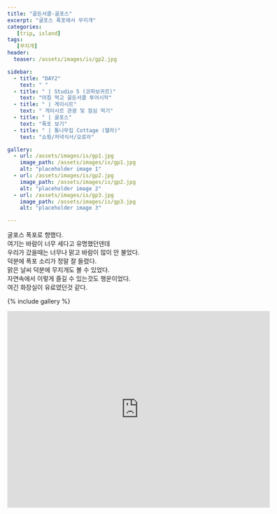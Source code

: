 ```yaml
---
title: "골든서클-굴포스"
excerpt: "굴포스 폭포에서 무지개"
categories:
   [trip, island]
tags:
   [무지개]
header:
  teaser: /assets/images/is/gp2.jpg

sidebar:
  - title: "DAY2"
    text: " "
  - title: " | Studio 5 (코파보귀르)"
    text: "아침 먹고 골든서클 투어시작"
  - title: " | 게이시르"
    text: " 게이시르 관광 및 점심 먹기"
  - title: " | 굴포스"
    text: "폭포 보기"
  - title: " | 통나무집 Cottage (헬라)"
    text: "쇼핑/저녁식사/오로라" 

gallery:
  - url: /assets/images/is/gp1.jpg
    image_path: /assets/images/is/gp1.jpg
    alt: "placeholder image 1"
  - url: /assets/images/is/gp2.jpg
    image_path: /assets/images/is/gp2.jpg
    alt: "placeholder image 2"
  - url: /assets/images/is/gp3.jpg
    image_path: /assets/images/is/gp3.jpg
    alt: "placeholder image 3"

---
```

굴포스 폭포로 향했다.  
여기는 바람이 너무 세다고 유명했던덴데  
우리가 갔을때는 너무나 맑고 바람이 많이 안 불었다.  
덕분에 폭포 소리가 정말 잘 들렸다.  
맑은 날씨 덕분에 무지개도 볼 수 있었다.  
자연속에서 이렇게 즐길 수 있는것도 행운이었다.  
여긴 화장실이 유료였던것 같다.   

{% include gallery  %}
<iframe src="https://www.google.com/maps/embed?pb=!1m28!1m12!1m3!1d27667.130190615688!2d-20.2462592060944!3d64.3163394990393!2m3!1f0!2f0!3f0!3m2!1i1024!2i768!4f13.1!4m13!3e0!4m5!1s0x48d6a39f03424f3f%3A0xb4751c1a62e2283f!2z6rKM7J207Iuc66W0IOyVhOydtOyKrOuegOuTnA!3m2!1d64.31037189999999!2d-20.3023605!4m5!1s0x48d6a574b2fc6401%3A0x80847fefde7e1962!2z6rW07Y-s7IqkIOyVhOydtOyKrOuegOuTnCBHdWxsZm9zc2ksIEd1bGxmb3NzIFBhcmtpbmc!3m2!1d64.3270716!2d-20.1199478!5e0!3m2!1sko!2skr!4v1556871703709!5m2!1sko!2skr" width="600" height="450" frameborder="0" style="border:0" allowfullscreen></iframe>
